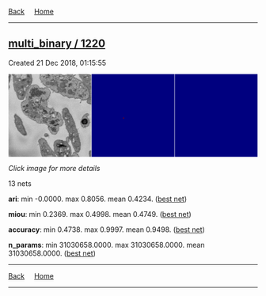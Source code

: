 
[Back](..)&nbsp;&nbsp;&nbsp;&nbsp;&nbsp;[Home](https://leapmanlab.github.io/snapshots)

---

<div class="summary"><a href="1220"><h2>multi_binary / 1220</h2></a><p>Created 21 Dec 2018, 01:15:55
</p><a href="1220"><img src="1220/5/0/media/summary.png" align="center"></a><p><i>Click image for more details</i>
</p></div>

13 nets

**ari**: min -0.0000. max 0.8056. mean 0.4234.  ([best net](1220/5/0))

**miou**: min 0.2369. max 0.4998. mean 0.4749.  ([best net](1220/5/0))

**accuracy**: min 0.4738. max 0.9997. mean 0.9498.  ([best net](1220/5/0))

**n_params**: min 31030658.0000. max 31030658.0000. mean 31030658.0000.  ([best net](1220/0/0))

---

[Back](..)&nbsp;&nbsp;&nbsp;&nbsp;&nbsp;[Home](https://leapmanlab.github.io/snapshots)

---